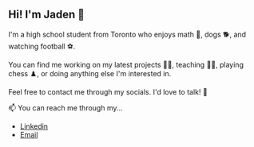 ## Hi! I'm Jaden 👋
I'm a high school student from Toronto who enjoys math 📝, dogs 🐕, and watching football ⚽.

You can find me working on my latest projects 👨‍💻, teaching 👨‍🏫, playing chess ♟️, or doing anything else I'm interested in.

Feel free to contact me through my socials. I'd love to talk! 💬

📫 You can reach me through my...
- [Linkedin](https://www.linkedin.com/in/jaehyeongpark)
- [Email](mailto:jaehyeongpark06@gmail.com)

<!--
**JaehyeongPark06/JaehyeongPark06** is a ✨ _special_ ✨ repository because its `README.md` (this file) appears on your GitHub profile.

Here are some ideas to get you started:

- 🔭 I’m currently working on ...
- 🌱 I’m currently learning ...
- 👯 I’m looking to collaborate on ...
- 🤔 I’m looking for help with ...
- 💬 Ask me about ...
- 📫 How to reach me: ...
- 😄 Pronouns: ...
- ⚡ Fun fact: ...
-->
